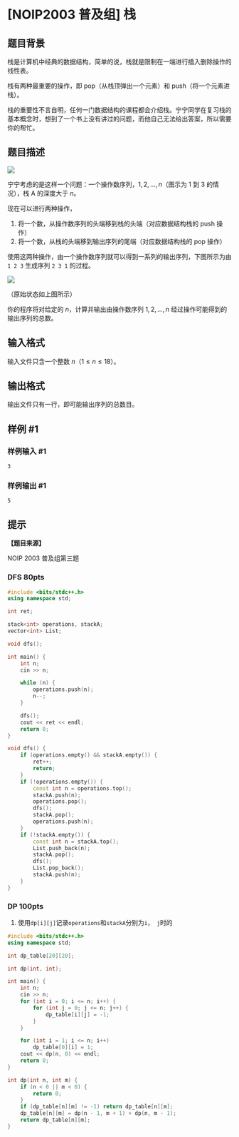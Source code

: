 # [NOIP2003 普及组] 栈

## 题目背景

栈是计算机中经典的数据结构，简单的说，栈就是限制在一端进行插入删除操作的线性表。

栈有两种最重要的操作，即 pop（从栈顶弹出一个元素）和 push（将一个元素进栈）。

栈的重要性不言自明，任何一门数据结构的课程都会介绍栈。宁宁同学在复习栈的基本概念时，想到了一个书上没有讲过的问题，而他自己无法给出答案，所以需要你的帮忙。

## 题目描述

![](https://cdn.luogu.com.cn/upload/image_hosting/5qxy9fz2.png)

宁宁考虑的是这样一个问题：一个操作数序列，$1,2,\ldots ,n$（图示为 1 到 3 的情况），栈 A 的深度大于 $n$。

现在可以进行两种操作，

1. 将一个数，从操作数序列的头端移到栈的头端（对应数据结构栈的 push 操作）
2. 将一个数，从栈的头端移到输出序列的尾端（对应数据结构栈的 pop 操作）

使用这两种操作，由一个操作数序列就可以得到一系列的输出序列，下图所示为由 `1 2 3` 生成序列 `2 3 1` 的过程。

![](https://cdn.luogu.com.cn/upload/image_hosting/8uwv2pa2.png)

（原始状态如上图所示）

你的程序将对给定的 $n$，计算并输出由操作数序列 $1,2,\ldots,n$ 经过操作可能得到的输出序列的总数。

## 输入格式

输入文件只含一个整数 $n$（$1 \leq n \leq 18$）。

## 输出格式

输出文件只有一行，即可能输出序列的总数目。

## 样例 #1

### 样例输入 #1

```
3
```

### 样例输出 #1

```
5
```

## 提示

**【题目来源】**

NOIP 2003 普及组第三题



### DFS 80pts

```cpp
#include <bits/stdc++.h>
using namespace std;

int ret;

stack<int> operations, stackA;
vector<int> List;

void dfs();

int main() {
    int n;
    cin >> n;

    while (n) {
        operations.push(n);
        n--;
    }

    dfs();
    cout << ret << endl;
    return 0;
}

void dfs() {
    if (operations.empty() && stackA.empty()) {
        ret++;
        return;
    }
    if (!operations.empty()) {
        const int n = operations.top();
        stackA.push(n);
        operations.pop();
        dfs();
        stackA.pop();
        operations.push(n);
    }
    if (!stackA.empty()) {
        const int n = stackA.top();
        List.push_back(n);
        stackA.pop();
        dfs();
        List.pop_back();
        stackA.push(n);
    }
}
```



### DP 100pts

1. 使用`dp[i][j]`记录`operations`和`stackA`分别为`i`，` j`时的

```cpp
#include <bits/stdc++.h>
using namespace std;

int dp_table[20][20];

int dp(int, int);

int main() {
    int n;
    cin >> n;
    for (int i = 0; i <= n; i++) {
        for (int j = 0; j <= n; j++) {
            dp_table[i][j] = -1;
        }
    }

    for (int i = 1; i <= n; i++)
        dp_table[0][i] = 1;
    cout << dp(n, 0) << endl;
    return 0;
}

int dp(int n, int m) {
    if (n < 0 || m < 0) {
        return 0;
    }
    if (dp_table[n][m] != -1) return dp_table[n][m];
    dp_table[n][m] = dp(n - 1, m + 1) + dp(n, m - 1);
    return dp_table[n][m];
}
```

